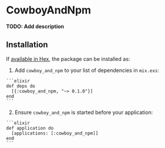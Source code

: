 # CowboyAndNpm

**TODO: Add description**

## Installation

If [available in Hex](https://hex.pm/docs/publish), the package can be installed as:

  1. Add `cowboy_and_npm` to your list of dependencies in `mix.exs`:

    ```elixir
    def deps do
      [{:cowboy_and_npm, "~> 0.1.0"}]
    end
    ```

  2. Ensure `cowboy_and_npm` is started before your application:

    ```elixir
    def application do
      [applications: [:cowboy_and_npm]]
    end
    ```

